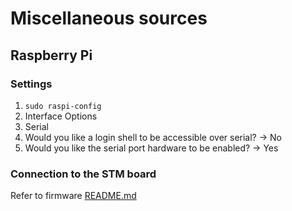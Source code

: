 # Miscellaneous sources

## Raspberry Pi
### Settings
1. ```sudo raspi-config```
2. Interface Options
3. Serial
4. Would you like a login shell to be accessible over serial? -> No
5. Would you like the serial port hardware to be enabled? -> Yes

### Connection to the STM board
Refer to firmware [README.md](../firmware/README.md)

